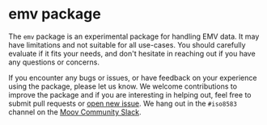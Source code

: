 # emv package

The `emv` package is an experimental package for handling EMV data. It may have limitations and not suitable for all use-cases. You should carefully evaluate if it fits your needs, and don't hesitate in reaching out if you have any questions or concerns.

If you encounter any bugs or issues, or have feedback on your experience using the package, please let us know. We welcome contributions to improve the package and if you are interesting in helping out, feel free to submit pull requests or [open new issue](https://github.com/moov-io/iso8583/issues/new). We hang out in the `#iso8583` channel on the [Moov Community Slack](https://slack.moov.io). 
